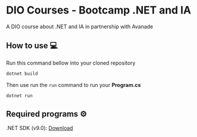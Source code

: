 # DIO Courses - Bootcamp .NET and IA
A DIO course about .NET and IA in partnership with Avanade


## How to use 💻
Run this command bellow into your cloned repository
~~~ cmd
dotnet build
~~~

Then use run the `run` command to run your **Program.cs**
~~~ cmd
dotnet run
~~~

## Required programs ⚙

.NET SDK (v9.0): [Download](https://dotnet.microsoft.com/en-us/download/visual-studio-sdks)